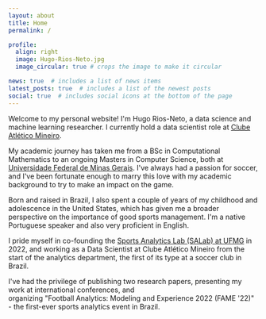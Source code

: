 ```yaml
---
layout: about
title: Home
permalink: /

profile:
  align: right
  image: Hugo-Rios-Neto.jpg
  image_circular: true # crops the image to make it circular

news: true  # includes a list of news items
latest_posts: true  # includes a list of the newest posts
social: true  # includes social icons at the bottom of the page
---
```


Welcome to my personal website! I'm Hugo Rios-Neto, a data science and machine learning researcher. I currently hold a data scientist role at 
<a href="https://atletico.com.br/">Clube Atlético Mineiro</a>.

My academic journey has taken me from a BSc in Computational Mathematics to an ongoing Masters in Computer Science, both at 
<a href="https://ufmg.br/">Universidade Federal de Minas Gerais</a>. I've always had a passion for soccer, and I've been fortunate enough to marry this love 
with my academic background to try to make an impact on the game.

Born and raised in Brazil, I also spent a couple of years of my childhood and adolescence in the United States, which has given me a broader perspective on 
the importance of good sports management. I'm a native Portuguese speaker and also very proficient in English.

I pride myself in co-founding the <a href="https://salabufmg.github.io/">Sports Analytics Lab (SALab) at UFMG</a> in 2022, 
and working as a Data Scientist at Clube Atlético Mineiro from the start of the analytics department, the first of its type 
at a soccer club in Brazil. 

I've had the privilege of publishing two research papers, presenting my work at international conferences, and  
organizing "Football Analytics: Modeling and Experience 2022 (FAME '22)" - the first-ever sports analytics event in Brazil.
